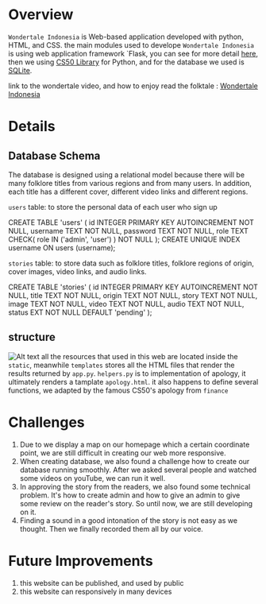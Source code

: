 # Overview
`Wondertale Indonesia` is  Web-based application developed with python, HTML, and CSS. the main modules used to develope `Wondertale Indonesia`  is using web application framework `Flask, you can see for more detail [here](https://palletsprojects.com/p/flask/), then we using [CS50 Library](https://cs50.readthedocs.io/libraries/cs50/python/) for Python, and for the database we used is [SQLite](https://www.sqlite.org/index.html).

link to the wondertale video, and how to enjoy read the folktale : [Wondertale Indonesia]( https://s.id/Wondertale-Indonesia )


# Details
## Database Schema
The database is designed using a relational model because there will be many folklore titles from various regions and from many users.  In addition, each title has a different cover, different video links and different regions.

`users` table: to store the personal data of each user who sign up

CREATE TABLE 'users' (
	id INTEGER PRIMARY KEY AUTOINCREMENT NOT NULL,
	username TEXT NOT NULL,
	password TEXT NOT NULL,
    role TEXT CHECK( role IN ('admin', 'user') ) NOT NULL
);
    CREATE UNIQUE INDEX username ON users (username);

`stories` table: to store data such as folklore titles, folklore regions of origin, cover images, video links, and audio links.

CREATE TABLE 'stories' (
	id INTEGER PRIMARY KEY AUTOINCREMENT NOT NULL,
	title TEXT NOT NULL,
	origin TEXT NOT NULL,
    story TEXT NOT NULL,
	image TEXT NOT NULL,
    video TEXT NOT NULL,
    audio TEXT NOT NULL,
    status EXT NOT NULL DEFAULT 'pending'
);

## structure
![Alt text](image.png)
all the resources that used in this web are located inside the `static`, meanwhile `templates` stores all the HTML files that render the results returned by `app.py`.
`helpers.py` is to implementation of apology, it ultimately renders a tamplate `apology.html`. it also happens to define several functions, we adapted by the famous CS50's apology from `finance`

# Challenges
1. Due to we display a map on our homepage which a certain coordinate point, we are still difficult in creating our web more responsive.
1. When creating database, we also found a challenge how to create our database running smoothly. After we asked several people and watched some videos on youTube, we can run it well.
1. In approving the story from the readers, we also found some technical problem. It's how to create admin and how to give an admin to give some review on the reader's story. So until now, we are still developing on it.
1. Finding a sound in a good intonation of the story is not easy as we thought. Then we finally recorded them all by our voice.


# Future Improvements
1. this website can be published, and used by public
1. this website can responsively in many devices
